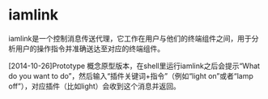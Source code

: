 iamlink
=======

iamlink是一个控制消息传送代理，它工作在用户与他们的终端组件之间，用于分析用户的操作指令并准确送达至对应的终端组件。

[2014-10-26]Prototype
概念原型版本，在shell里运行iamlink之后会提示“What do you want to do”，然后输入“插件关键词+指令”（例如“light on”或者“lamp off”），对应插件（比如light）会收到这个消息并返回。
